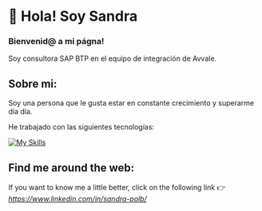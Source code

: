 # :wave: Hola! Soy Sandra

### Bienvenid@ a mi págna!

Soy consultora SAP BTP en el equipo de integración de Avvale.

## Sobre mi:
Soy una persona que le gusta estar en constante crecimiento y superarme día día.
 
He trabajado con las siguientes tecnologías:

[![My Skills](https://skillicons.dev/icons?i=html,css,js,react,materialui,tailwind,mysql,nodejs,vscode,netlify,github,gitlab)](https://skillicons.dev)
  
## Find me around the web:                                    
If you want to know me a little better, click on the following link :point_right: _https://www.linkedin.com/in/sandra-polb/_



